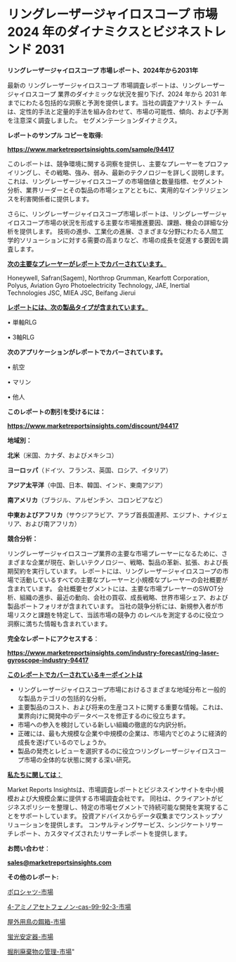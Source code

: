 # リングレーザージャイロスコープ 市場 2024 年のダイナミクスとビジネストレンド 2031

<strong>リングレーザージャイロスコープ 市場レポート、2024年から2031年</strong>

最新の リングレーザージャイロスコープ 市場調査レポートは、リングレーザージャイロスコープ 業界のダイナミックな状況を掘り下げ、2024 年から 2031 年までにわたる包括的な洞察と予測を提供します。当社の調査アナリスト チームは、定性的手法と定量的手法を組み合わせて、市場の可能性、傾向、および予測を注意深く調査しました。 セグメンテーションダイナミクス。



<strong>レポートのサンプル コピーを取得:</strong> <a href=https://www.marketreportsinsights.com/sample/94417>

<strong><u>https://www.marketreportsinsights.com/sample/94417</u></strong></a>

このレポートは、競争環境に関する洞察を提供し、主要なプレーヤーをプロファイリングし、その戦略、強み、弱み、最新のテクノロジーを詳しく説明します。 これは、リングレーザージャイロスコープ の市場価値と数量指標、セグメント分析、業界リーダーとその製品の市場シェアとともに、実用的なインテリジェンスを利害関係者に提供します。

さらに、リングレーザージャイロスコープ市場レポートは、リングレーザージャイロスコープ市場の状況を形成する主要な市場推進要因、課題、機会の詳細な分析を提供します。 技術の進歩、工業化の進展、さまざまな分野にわたる人間工学的ソリューションに対する需要の高まりなど、市場の成長を促進する要因を調査します。



<strong><u>次の主要なプレーヤーがレポートでカバーされています。</u></strong>

Honeywell, Safran(Sagem), Northrop Grumman, Kearfott Corporation, Polyus, Aviation Gyro Photoelectricity Technology, JAE, Inertial Technologies JSC, MIEA JSC, Beifang Jierui



<strong><u><b>レポートには、次の製品タイプが含まれています。</b></u></strong>

• 単軸RLG

• 3軸RLG



<strong><b>次のアプリケーションがレポートでカバーされています。</b></strong>

• 航空

• マリン

• 他人



<strong><b>このレポートの割引を受けるには：</b></strong><a href=https://www.marketreportsinsights.com/discount/94417>

<strong><u>https://www.marketreportsinsights.com/discount/94417</u></strong></a>



<strong>地域別：</strong>



<strong>北米</strong>（米国、カナダ、およびメキシコ）



<strong>ヨーロッパ</strong>（ドイツ、フランス、英国、ロシア、イタリア）



<strong>アジア太平洋</strong>（中国、日本、韓国、インド、東南アジア）



<strong>南アメリカ</strong>（ブラジル、アルゼンチン、コロンビアなど）



<strong>中東およびアフリカ</strong>（サウジアラビア、アラブ首長国連邦、エジプト、ナイジェリア、および南アフリカ）



<strong>競合分析：</strong>

リングレーザージャイロスコープ業界の主要な市場プレーヤーになるために、さまざまな企業が現在、新しいテクノロジー、戦略、製品の革新、拡張、および長期契約を実行しています。 レポートには、リングレーザージャイロスコープの市場で活動しているすべての主要なプレーヤーと小規模なプレーヤーの会社概要が含まれています。 会社概要セグメントには、主要な市場プレーヤーのSWOT分析、組織の進歩、最近の動向、会社の買収、成長戦略、世界市場シェア、および製品ポートフォリオが含まれています。 当社の競争分析には、新規参入者が市場リスクと課題を特定して、当該市場の競争力 のレベルを測定するのに役立つ洞察に満ちた情報も含まれています。



<strong>完全なレポートにアクセスする</strong>：

<a href=https://www.marketreportsinsights.com/industry-forecast/ring-laser-gyroscope-industry-94417>

<strong><u>https://www.marketreportsinsights.com/industry-forecast/ring-laser-gyroscope-industry-94417</u></strong></a>



<strong><u><b>このレポートでカバーされているキーポイントは</b></u></strong>
<ul>
  <li>リングレーザージャイロスコープ市場におけるさまざまな地域分布と一般的な製品カテゴリの包括的な分析。</li>
  <li>主要製品のコスト、および将来の生産コストに関する重要な情報。これは、業界向けに開発中のデータベースを修正するのに役立ちます。</li>
  <li>市場への参入を検討している新しい組織の徹底的な内訳分析。</li>
  <li>正確には、最も大規模な企業や中規模の企業は、市場内でどのように経済的成長を遂げているのでしょうか。</li>
  <li>製品の発売とレビューを選択するのに役立つリングレーザージャイロスコープ市場の全体的な状態に関する深い研究。</li>
</ul>


<strong><u><b>私たちに関しては：</b></u></strong>

Market Reports Insightsは、市場調査レポートとビジネスインサイトを中小規模および大規模企業に提供する市場調査会社です。 同社は、クライアントがビジネスポリシーを整理し、特定の市場セグメントで持続可能な開発を実現することをサポートしています。 投資アドバイスからデータ収集までワンストップソリューションを提供します。 コンサルティングサービス、シンジケートリサーチレポート、カスタマイズされたリサーチレポートを提供します。



<strong><b>お問い合わせ</b></strong>：

<a href=mailto:sales@marketreportsinsights.com>

<strong><u>sales@marketreportsinsights.com</u></strong></a>



<strong>その他のレポート:</strong>

<a href=https://www.linkedin.com/pulse/ポロシャツ-市場-2023-新興市場-将来の動向と市場需要-2030-analytics-achievers-24-analysis-h4uqc/>ポロシャツ-市場</a>

<a href=https://www.linkedin.com/pulse/4-アミノアセトフェノン-cas-99-92-3-市場-2023-総合分析と事業成長戦略-v2cof/>4-アミノアセトフェノン-cas-99-92-3-市場</a>

<a href=https://www.linkedin.com/pulse/屋外用鳥の餌箱-市場-2023-収益と成長ドライバー-2030-trend-tracking-toolbox-24-analysis-qrhnf/>屋外用鳥の餌箱-市場</a>

<a href=https://www.linkedin.com/pulse/蛍光安定器-市場-2023-swot-分析と成長率-2030-pr-news-hub-jlx8f/>蛍光安定器-市場</a>

<a href=https://www.linkedin.com/pulse/掘削廃棄物の管理-市場-2023-推進要因と成長機会-2030-consumer-connection-collective-360-lk5rf/>掘削廃棄物の管理-市場</a>"
